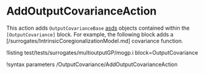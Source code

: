 # AddOutputCovarianceAction

This action adds `OutputCovarianceBase` [asds](OutputCovariance/index.md) objects contained within the `[OutputCovariance]` block. For example,
the following block adds a [/surrogates/IntrinsicCoregionalizationModel.md] covariance function.

!listing test/tests/surrogates/multioutputGP/mogp.i block=OutputCovariance

!syntax parameters /OutputCovariance/AddOutputCovarianceAction
